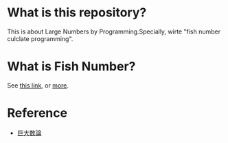 What is this repository?
========================

This is about Large Numbers by Programming.Specially, wirte "fish number culclate programming".

What is Fish Number?
====================

See [this link](http://googology.wikia.com/wiki/Fish_number_1), or [more](http://googology.wikia.com/wiki/Fish_number_7).
 
Reference
=========

- [巨大数論](http://gyafun.jp/ln/)
